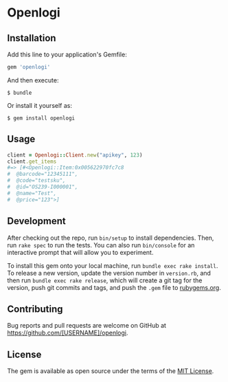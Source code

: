 # Openlogi

## Installation

Add this line to your application's Gemfile:

```ruby
gem 'openlogi'
```

And then execute:

    $ bundle

Or install it yourself as:

    $ gem install openlogi

## Usage

```ruby
client = Openlogi::Client.new("apikey", 123)
client.get_items
#=> [#<Openlogi::Item:0x005622970fc7c8
#  @barcode="12345111",
#  @code="testsku",
#  @id="OS239-I000001",
#  @name="Test",
#  @price="123">]
```

## Development

After checking out the repo, run `bin/setup` to install dependencies. Then, run `rake spec` to run the tests. You can also run `bin/console` for an interactive prompt that will allow you to experiment.

To install this gem onto your local machine, run `bundle exec rake install`. To release a new version, update the version number in `version.rb`, and then run `bundle exec rake release`, which will create a git tag for the version, push git commits and tags, and push the `.gem` file to [rubygems.org](https://rubygems.org).

## Contributing

Bug reports and pull requests are welcome on GitHub at https://github.com/[USERNAME]/openlogi.


## License

The gem is available as open source under the terms of the [MIT License](http://opensource.org/licenses/MIT).
